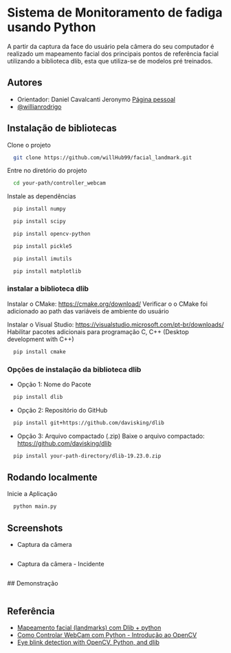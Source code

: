 
# Sistema de Monitoramento de fadiga usando Python

A partir da captura da face do usuário pela câmera do seu computador é realizado um mapeamento facial
dos principais pontos de referência facial utilizando a biblioteca dlib, esta que utiliza-se de modelos 
pré treinados. 


## Autores
- Orientador: Daniel Cavalcanti Jeronymo [Página pessoal](https://coenc.td.utfpr.edu.br/~danielc/)
- [@willianrodrigo](https://github.com/willHub99)


## Instalação de bibliotecas

Clone o projeto

```bash
  git clone https://github.com/willHub99/facial_landmark.git
```

Entre no diretório do projeto

```bash
  cd your-path/controller_webcam
```

Instale as dependências

```bash
  pip install numpy
```

```bash
  pip install scipy
```

```bash
  pip install opencv-python
```

```bash
  pip install pickle5
```

```bash
  pip install imutils
```

```bash
  pip install matplotlib
```

### instalar a biblioteca dlib

  Instalar o CMake: https://cmake.org/download/
  Verificar o o CMake foi adicionado ao path das variáveis de ambiente do usuário


  Instalar o Visual Studio: https://visualstudio.microsoft.com/pt-br/downloads/
  Habilitar pacotes adicionais para programação C, C++ (Desktop development with C++)


```bash
  pip install cmake
```

### Opções de instalação da biblioteca dlib

- Opção 1: Nome do Pacote
```bash
  pip install dlib
```

- Opção 2: Repositório do GitHub
```bash
  pip install git+https://github.com/davisking/dlib
```

- Opção 3: Arquivo compactado (.zip)
Baixe o arquivo compactado: https://github.com/davisking/dlib
```bash
  pip install your-path-directory/dlib-19.23.0.zip
```
    
## Rodando localmente


Inicie a Aplicação

```bash
  python main.py
```


## Screenshots

- Captura da câmera

<p align="center">
  <img src="">
</p>

- Captura da câmera - Incidente

<p align="center">
  <img src="">
</p>
## Demonstração

<p align="center">
  <img src="">
</p>




## Referência

 - [Mapeamento facial (landmarks) com Dlib + python](https://medium.com/brasil-ai/mapeamento-facial-landmarks-com-dlib-python-3a200bb35b87)
 - [Como Controlar WebCam com Python - Introdução ao OpenCV](https://www.youtube.com/watch?v=r8Qg3NfdiHc&ab_channel=HashtagPrograma%C3%A7%C3%A3o)
 - [Eye blink detection with OpenCV, Python, and dlib](https://pyimagesearch.com/2017/04/24/eye-blink-detection-opencv-python-dlib/)